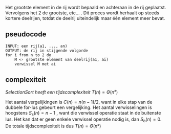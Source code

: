 Het grootste element in de rij wordt bepaald en achteraan in de rij geplaatst. Vervolgens het 2 de grootste, etc... . Dit proces wordt herhaalt op steeds kortere deelrijen, totdat de deelrij uiteindelijk maar één element meer bevat. 

## pseudocode

 ```
 INPUT: een rij(a1, ..., an)
 OUTPUT: de rij in stijgende volgorde
 for i from n to 2 do
	 M <- grootste element van deelrij(a1, ai)
	 verwissel M met ai
```

## complexiteit

 _SelectionSort heeft een tijdscomplexiteit_ $T(n) = \Theta(n²)$ 

Het aantal vergelijkingen is $C(n) = n(n - 1)/2$, want in elke stap van de dubbele for-lus gebeurt een vergelijking. Het aantal verwisselingen is hoogstens $S_{s}(n) = n - 1$ , want die verwissel operatie staat in de buitenste lus. Het kan dat er geen enkele verwissel operatie nodig is, dan $S_{b}(n) = 0$. De totale tijdscomplexiteit is dus $T(n) = \Theta(n²)$

